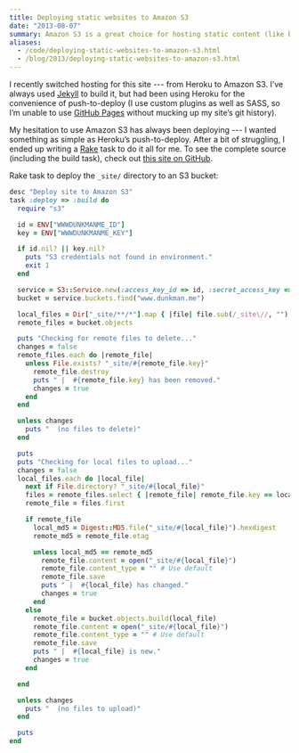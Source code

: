 ```yaml
---
title: Deploying static websites to Amazon S3
date: "2013-08-07"
summary: Amazon S3 is a great choice for hosting static content (like blogs), but the process of deploying can leave a little to be desired — unless you leverage a build tool like Rake.
aliases:
  - /code/deploying-static-websites-to-amazon-s3.html
  - /blog/2013/deploying-static-websites-to-amazon-s3.html
---
```


I recently switched hosting for this site --- from Heroku to Amazon S3. I’ve always used [Jekyll](http://jekyllrb.com/) to build it, but had been using Heroku for the convenience of push-to-deploy (I use custom plugins as well as SASS, so I’m unable to use [GitHub Pages](http://pages.github.com/) without mucking up my site’s git history).

My hesitation to use Amazon S3 has always been deploying --- I wanted something as simple as Heroku’s push-to-deploy. After a bit of struggling, I ended up writing a [Rake](http://rake.rubyforge.org/) task to do it all for me. To see the complete source (including the build task), check out [this site on GitHub](https://github.com/adunkman/dunkman.me/blob/master/Rakefile).

Rake task to deploy the `_site/` directory to an S3 bucket:

```ruby
desc "Deploy site to Amazon S3"
task :deploy => :build do
  require "s3"

  id = ENV["WWWDUNKMANME_ID"]
  key = ENV["WWWDUNKMANME_KEY"]

  if id.nil? || key.nil?
    puts "S3 credentials not found in environment."
    exit 1
  end

  service = S3::Service.new(:access_key_id => id, :secret_access_key => key)
  bucket = service.buckets.find("www.dunkman.me")

  local_files = Dir["_site/**/*"].map { |file| file.sub(/_site\//, "") }
  remote_files = bucket.objects

  puts "Checking for remote files to delete..."
  changes = false
  remote_files.each do |remote_file|
    unless File.exists? "_site/#{remote_file.key}"
      remote_file.destroy
      puts " |  #{remote_file.key} has been removed."
      changes = true
    end
  end

  unless changes
    puts "  (no files to delete)"
  end

  puts
  puts "Checking for local files to upload..."
  changes = false
  local_files.each do |local_file|
    next if File.directory? "_site/#{local_file}"
    files = remote_files.select { |remote_file| remote_file.key == local_file }
    remote_file = files.first

    if remote_file
      local_md5 = Digest::MD5.file("_site/#{local_file}").hexdigest
      remote_md5 = remote_file.etag

      unless local_md5 == remote_md5
        remote_file.content = open("_site/#{local_file}")
        remote_file.content_type = "" # Use default
        remote_file.save
        puts " |  #{local_file} has changed."
        changes = true
      end
    else
      remote_file = bucket.objects.build(local_file)
      remote_file.content = open("_site/#{local_file}")
      remote_file.content_type = "" # Use default
      remote_file.save
      puts " |  #{local_file} is new."
      changes = true
    end

  end

  unless changes
    puts "  (no files to upload)"
  end

  puts
end
```
